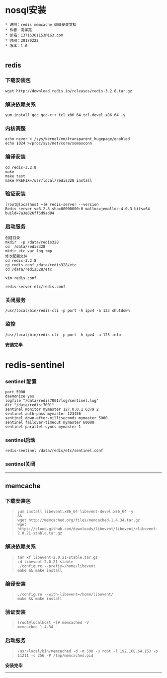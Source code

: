 # nosql安装
```
* 说明：redis memcache 编译安装文档
* 作者：高学亮
* 邮箱：13716361153@163.com
* 时间：20170222
* 版本：1.0


```


## redis
### 下载安装包
```
wget http://download.redis.io/releases/redis-3.2.8.tar.gz
```
### 解决依赖关系
```
yum install gcc gcc-c++ tcl.x86_64 tcl-devel.x86_64 -y
```

### 内核调整

```
echo never > /sys/kernel/mm/transparent_hugepage/enabled
echo 1024 >/proc/sys/net/core/somaxconn

```

### 编译安装
```
cd redis-3.2.8
make
make test
make PREFIX=/usr/local/redis328 install
```
### 验证安装
```
[root@localhost ~]# redis-server --version
Redis server v=3.2.8 sha=00000000:0 malloc=jemalloc-4.0.3 bits=64 build=7a3e826ff5d9ad94
```
### 启动服务
```
创建目录
mkdir  -p /data/redis328
cd  /data/redis328
mkdir etc var log tmp
修改配置文件
cd redis-3.2.8
cp redis.conf /data/redis328/etc
cd /data/redis328/etc

vim redis.conf

redis-server etc/redis.conf
```
### 关闭服务

```
/usr/local/bin/redis-cli -p port -h ipv4 -a 123 shutdown
```
### 监控

```
/usr/local/bin/redis-cli -p port -h ipv4 -a 123 info 

```
**安装完毕**

# redis-sentinel

### sentinel 配置
```
port 5000
daemonize yes
logfile "/data/redis7001/log/sentinel.log"
dir "/data/redisi7001"
sentinel monitor mymaster 127.0.0.1 6379 2
sentinel auth-pass mymaster 123456
sentinel down-after-milliseconds mymaster 5000
sentinel failover-timeout mymaster 60000
sentinel parallel-syncs mymaster 1
```

### sentinel启动

```
redis-sentinel /data/redis/etc/sentinel.conf
```

###  sentinel关闭



***
## memcache
### 下载安装包

>```
>yum install libevent.x86_64 libevent-devel.x86_64 -y
>&&
>wget http://memcached.org/files/memcached-1.4.34.tar.gz
>wget https://cloud.github.com/downloads/libevent/libevent/>libevent-2.0.21-stable.tar.gz
>```

### 解决依赖关系

>```
>tar xf libevent-2.0.21-stable.tar.gz
>cd libevent-2.0.21-stable
>./configure --prefix=/home/libevent
>make && make install
>```

### 编译安装

>```
>./configure --with-libevent=/home/libevent/
>make && make install
>```

### 验证安装

>```
>[root@localhost ~]# memcached -V
>memcached 1.4.34
>```

### 启动服务

>```
>/usr/local/bin/memcached -d -m 500 -u root -l 192.168.64.153 -p 11211 -c 256 -P /tmp/memcached.pid
>```

**安装完毕**
***